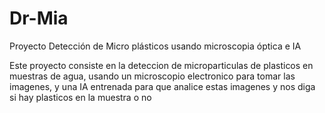 # Dr-Mia
Proyecto Detección de Micro plásticos usando microscopia óptica e IA  

Este proyecto consiste en la deteccion de microparticulas de plasticos en muestras de agua, usando un microscopio electronico para tomar las imagenes, y una IA entrenada para que analice estas imagenes y nos diga si hay plasticos en la muestra o no
